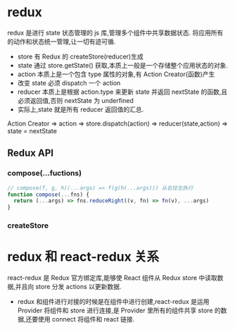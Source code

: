 # redux

redux 是进行 state 状态管理的 js 库,管理多个组件中共享数据状态.
将应用所有的动作和状态统一管理,让一切有迹可循.

- store 有 Redux 的 createStore(reducer)生成
- state 通过 store.getState() 获取,本质上一般是一个存储整个应用状态的对象.
- action 本质上是一个包含 type 属性的对象,有 Action Creator(函数)产生
- 改变 state 必须 dispatch 一个 action
- reducer 本质上是根据 action.type 来更新 state 并返回 nextState 的函数,且必须返回值,否则 nextState 为 underfined
- 实际上,state 就是所有 reducer 返回值的汇总.

Action Creator => action => store.dispatch(action) => reducer(state,action) => state = nextState

## Redux API

### compose(...fuctions)

```js
// compose(f, g, h)(...args) => f(g(h(...args))) 从右往左执行
function compose(...fns) {
  return (...args) => fns.reduceRight((v, fn) => fn(v), ...args)
}
```
### createStore 

# redux 和 react-redux 关系

react-redux 是 Redux 官方绑定库,能够使 React 组件从 Redux store 中读取数据,并且向 store 分发 actions 以更新数据.

- redux 和组件进行对接的时候是在组件中进行创建,react-redux 是运用 Provider 将组件和 store 进行连接,是 Provider 里所有的组件共享 store 的数据,还要使用 connect 将组件和 react 链接.

